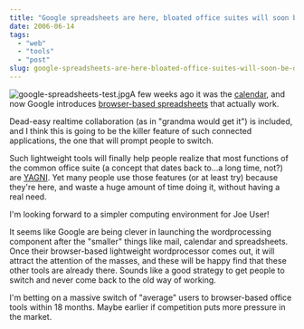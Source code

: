 ```yaml
---
title: "Google spreadsheets are here, bloated office suites will soon be dead!"
date: 2006-06-14
tags: 
  - "web"
  - "tools"
  - "post"
slug: google-spreadsheets-are-here-bloated-office-suites-will-soon-be-dead
---
```


![google-spreadsheets-test.jpg](http://codeconsult.ch/bertrand/archives/images/google-spreadsheets-test.jpg)A few weeks ago it was the [calendar](http://codeconsult.ch/bertrand/archives/000660.html), and now Google introduces [browser-based spreadsheets](http://spreadsheets.google.com) that actually work.

Dead-easy realtime collaboration (as in "grandma would get it") is included, and I think this is going to be the killer feature of such connected applications, the one that will prompt people to switch.

Such lightweight tools will finally help people realize that most functions of the common office suite (a concept that dates back to...a long time, not?) are [YAGNI](http://xp.c2.com/YouArentGonnaNeedIt.html). Yet many people use those features (or at least try) because they're here, and waste a huge amount of time doing it, without having a real need.

I'm looking forward to a simpler computing environment for Joe User!

It seems like Google are being clever in launching the wordprocessing component after the "smaller" things like mail, calendar and spreadsheets. Once their browser-based lightweight wordprocessor comes out, it will attract the attention of the masses, and these will be happy find that these other tools are already there. Sounds like a good strategy to get people to switch and never come back to the old way of working.

I'm betting on a massive switch of "average" users to browser-based office tools within 18 months. Maybe earlier if competition puts more pressure in the market.
